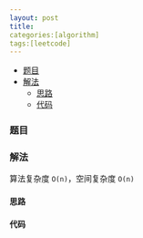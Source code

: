 ```yaml
---
layout: post
title:
categories:[algorithm]
tags:[leetcode]
---
```


+ [题目](#problem)
+ [解法](#solution)
  + [思路](#way)
  + [代码](#code)


<a id="problem"></a>

### 题目

<a id="solution"></a>

### 解法

算法复杂度 `O(n)`，空间复杂度 `O(n)`

<a id="way"></a>

#### 思路


<a id="code"></a>

#### 代码
